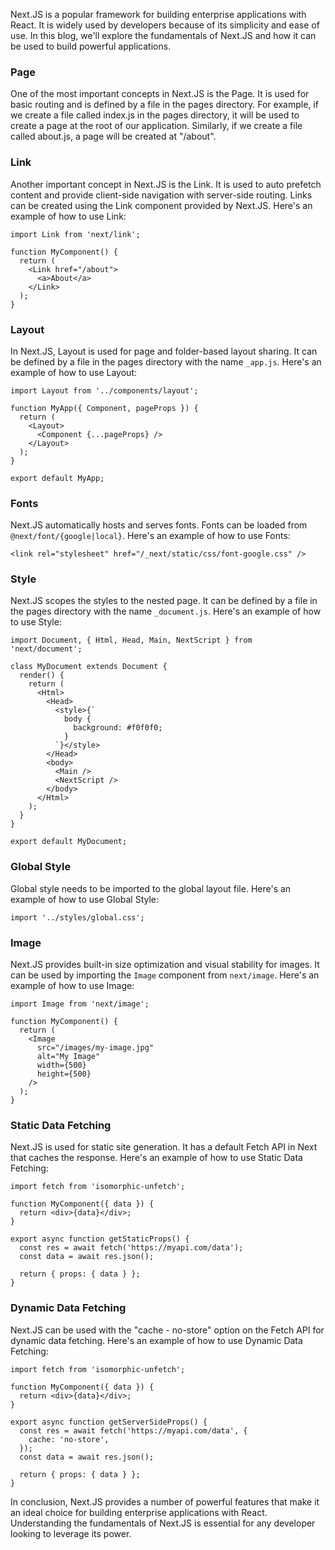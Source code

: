 Next.JS is a popular framework for building enterprise applications with React. It is widely used by developers because of its simplicity and ease of use. In this blog, we'll explore the fundamentals of Next.JS and how it can be used to build powerful applications.

### Page

One of the most important concepts in Next.JS is the Page. It is used for basic routing and is defined by a file in the pages directory. For example, if we create a file called index.js in the pages directory, it will be used to create a page at the root of our application. Similarly, if we create a file called about.js, a page will be created at "/about".

### Link

Another important concept in Next.JS is the Link. It is used to auto prefetch content and provide client-side navigation with server-side routing. Links can be created using the Link component provided by Next.JS. Here's an example of how to use Link:

```
import Link from 'next/link';

function MyComponent() {
  return (
    <Link href="/about">
      <a>About</a>
    </Link>
  );
}
```

### Layout

In Next.JS, Layout is used for page and folder-based layout sharing. It can be defined by a file in the pages directory with the name `_app.js`. Here's an example of how to use Layout:

```
import Layout from '../components/layout';

function MyApp({ Component, pageProps }) {
  return (
    <Layout>
      <Component {...pageProps} />
    </Layout>
  );
}

export default MyApp;
```

### Fonts

Next.JS automatically hosts and serves fonts. Fonts can be loaded from `@next/font/{google|local}`. Here's an example of how to use Fonts:

```
<link rel="stylesheet" href="/_next/static/css/font-google.css" />
```

### Style

Next.JS scopes the styles to the nested page. It can be defined by a file in the pages directory with the name `_document.js`. Here's an example of how to use Style:

```
import Document, { Html, Head, Main, NextScript } from 'next/document';

class MyDocument extends Document {
  render() {
    return (
      <Html>
        <Head>
          <style>{`
            body {
              background: #f0f0f0;
            }
          `}</style>
        </Head>
        <body>
          <Main />
          <NextScript />
        </body>
      </Html>
    );
  }
}

export default MyDocument;
```

### Global Style

Global style needs to be imported to the global layout file. Here's an example of how to use Global Style:

```
import '../styles/global.css';
```

### Image

Next.JS provides built-in size optimization and visual stability for images. It can be used by importing the `Image` component from `next/image`. Here's an example of how to use Image:

```
import Image from 'next/image';

function MyComponent() {
  return (
    <Image
      src="/images/my-image.jpg"
      alt="My Image"
      width={500}
      height={500}
    />
  );
}
```

### Static Data Fetching

Next.JS is used for static site generation. It has a default Fetch API in Next that caches the response. Here's an example of how to use Static Data Fetching:

```
import fetch from 'isomorphic-unfetch';

function MyComponent({ data }) {
  return <div>{data}</div>;
}

export async function getStaticProps() {
  const res = await fetch('https://myapi.com/data');
  const data = await res.json();

  return { props: { data } };
}
```

### Dynamic Data Fetching

Next.JS can be used with the "cache - no-store" option on the Fetch API for dynamic data fetching. Here's an example of how to use Dynamic Data Fetching:

```
import fetch from 'isomorphic-unfetch';

function MyComponent({ data }) {
  return <div>{data}</div>;
}

export async function getServerSideProps() {
  const res = await fetch('https://myapi.com/data', {
    cache: 'no-store',
  });
  const data = await res.json();

  return { props: { data } };
}
```

In conclusion, Next.JS provides a number of powerful features that make it an ideal choice for building enterprise applications with React. Understanding the fundamentals of Next.JS is essential for any developer looking to leverage its power.